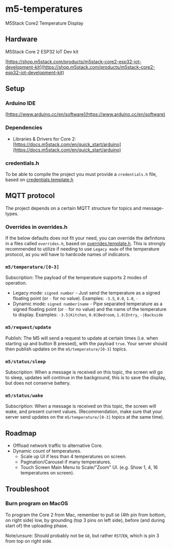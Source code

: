# m5-temperatures
 M5Stack Core2 Temperature Display

## Hardware
M5Stack Core 2 ESP32 IoT Dev kit

[https://shop.m5stack.com/products/m5stack-core2-esp32-iot-development-kit](https://shop.m5stack.com/products/m5stack-core2-esp32-iot-development-kit)

## Setup
### Arduino IDE
[https://www.arduino.cc/en/software](https://www.arduino.cc/en/software) 

### Dependencies
* Libraries & Drivers for Core 2: [https://docs.m5stack.com/en/quick_start/arduino](https://docs.m5stack.com/en/quick_start/arduino)

### credentials.h
To be able to compile the project you must provide a `credentials.h` file, based on [credentials.template.h](./credentials.template.h)


## MQTT protocol
The project depends on a certain MQTT structure for topics and message-types.

### Overrides in overrides.h
If the below defaults does not fit your need, you can override the definitons in a files called `overrides.h`, based on [overrides.template.h](./overrides.template.h).
This is strongly recommended to utilize if needing to use `Legacy mode` of the temperature protocol, as you will have to hardcode names of indicators.


### `m5/temperature/[0-3]`
Subscription: The payload of the temperature supports 2 modes of operation.
* Legacy mode: `signed number` - Just send the temperature as a signed floating point (or `-` for no value). Examples: `-3.5`, `0.0`, `1.0`, `-`
* Dynamic mode: `signed number|name` - Pipe separated temperature as a signed floating point (or `-` for no value) and the name of the temperature to display. Examples: `-3.5|Kitchen`, `0.0|Bedroom`, `1.0|Entry`, `-|Backside`

### `m5/request/update`
Publish: The M5 will send a request to update at certain times (i.e. when starting up and button B pressed), with the payload `true`. Your server should then publish updates on the `m5/temperature/[0-3]` topics.

### `m5/status/sleep`
Subscription: When a message is received on this topic, the screen will go to sleep, updates will continue in the background, this is to save the display, but does not conserve battery.

### `m5/status/wake`
Subscription: When a message is received on this topic, the screen will wake, and present current values. (Recommendation, make sure that your server send updates on the `m5/temperature/[0-3]` topics at the same time).

## Roadmap
* Offload network traffic to alternative Core.
* Dynamic count of temperatures.
  * Scale up UI if less than 4 temperatures on screen.
  * Pagination/Carousel if many temperatures.
  * Touch Screen Main Menu to Scale/"Zoom" UI. (e.g. Show 1, 4, 16 temperatures on screen).


## Troubleshoot

### Burn program on MacOS
To program the Core 2 from Mac, remember to pull `G0` (4th pin from bottom, on right side) low, by grounding (top 3 pins on left side), before (and during start of) the uploading phase.

Note/unsure: Should probably not be `G0`, but rather `RST`/`EN`, which is pin 3 from top on right side.
